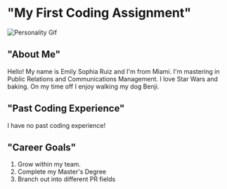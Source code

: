 # "My First Coding Assignment"
![Personality Gif](https://media0.giphy.com/media/v1.Y2lkPTc5MGI3NjExMjBxNjJ2NHU2ZGtueWh0ZGk5ZGd0dzc2dXI3dDZyanRsaml6cjk5bCZlcD12MV9pbnRlcm5hbF9naWZfYnlfaWQmY3Q9Zw/Im6d35ebkCIiGzonjI/giphy.gif)
## "About Me"
Hello! My name is Emily Sophia Ruiz and I'm from Miami. I'm mastering in Public Relations and Communications Management. I love Star Wars and baking. On my time off I enjoy walking my dog Benji. 
## "Past Coding Experience"
I have no past coding experience!
## "Career Goals"
1. Grow within my team.
2. Complete my Master's Degree
3. Branch out into different PR fields